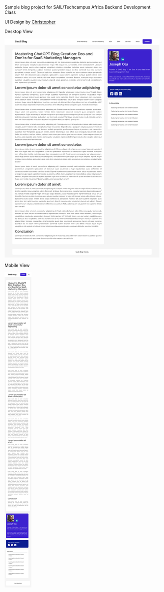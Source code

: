 Sample blog project for SAIL/Techcampus Africa Backend Development Class

UI Design by [Christopher](https://figma.com/@balogun_chris)

Desktop View

![Desktop view](./src/assets/images/desktop.png)


Mobile View

![Mobile view](./src/assets/images/mobile.png)